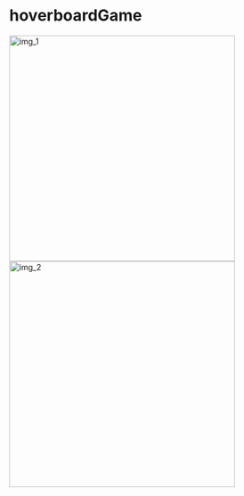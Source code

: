 # hoverboardGame
<img width="405" alt="img_1" src="https://user-images.githubusercontent.com/99227510/209572749-b9d3e23d-8fe7-488d-bcd6-eaeac2ad1017.png">
<img width="405" alt="img_2" src="https://user-images.githubusercontent.com/99227510/209572756-ec5d35dc-21fb-48d9-a0c6-05639b627233.png">
